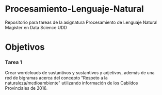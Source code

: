 # Procesamiento-Lenguaje-Natural
Repositorio para tareas de la asignatura Procesamiento de Lenguaje Natural Magister en Data Science UDD

# Objetivos

### Tarea 1
Crear wordclouds de sustantivos y sustantivos y adjetivos, además de una red de bigramas acerca del concepto "Respeto a la naturaleza/medioambiente" utilizando información de los Cabildos Provinciales de 2016.
